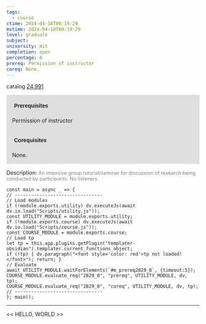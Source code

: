 ```yaml
---
tags:
  - course
ctime: 2024-04-18T00:19:29
mstime: 2024-04-18T00:19:29
level: graduate
subject: 
university: mit
completion: open
percentage: 0
prereq: Permission of instructor
coreq: None.
---
```


catalog [24.991](http://student.mit.edu/catalog/m24b.html#24.991)

<span style="display: block; padding: 15px; background-color: rgb(100, 100, 100, 0.2);"><font id="m_prereq2829_0" style="display: block; font-family: Arial, sans-serif; font-weight: bold; padding: 5px">Prerequisites</font><br><span id="prereq2829_0">Permission of instructor</span></span>
<span style="display: block; padding: 15px; background-color: rgb(100, 100, 100, 0.2);"><font id="m_coreq2829_0" style="display: block; font-family: Arial, sans-serif; font-weight: bold; padding: 5px">Corequisites</font><br><span id="coreq2829_0">None.</span></span>

<font style="">Description:</font>
<font style="color: grey; font-size: 0.8rem;">An intensive group tutorial/seminar for discussion of research being conducted by participants. No listeners.</font>

```dataviewjs
const main = async _ => {
// --------------------------------
// Load modules
if (!module.exports.utility) dv.executeJs(await dv.io.load("Scripts/utility.js"));
const UTILITY_MODULE = module.exports.utility;
if (!module.exports.course) dv.executeJs(await dv.io.load("Scripts/course.js"));
const COURSE_MODULE = module.exports.course;
// Load tp
let tp = this.app.plugins.getPlugin("templater-obsidian").templater.current_functions_object;
if (!tp) { dv.paragraph("<font style='color: red'>tp not loaded!</font>"); return; }
// Evaluate
await UTILITY_MODULE.waitForElements(`#m_prereq2829_0`, {timeout:5});
COURSE_MODULE.evaluate_req("2829_0", "prereq", UTILITY_MODULE, dv, tp);
COURSE_MODULE.evaluate_req("2829_0", "coreq", UTILITY_MODULE, dv, tp);
// --------------------------------
}; main();
```

---

<< HELLO, WORLD >>
